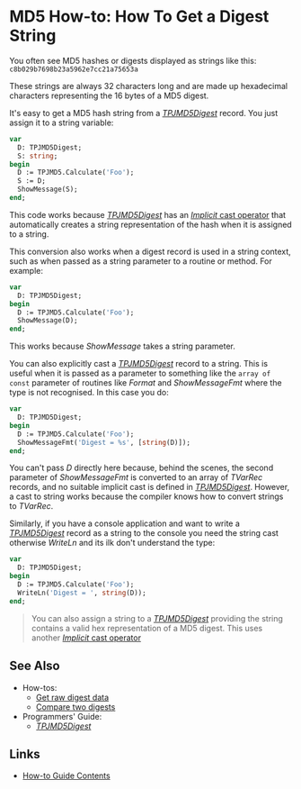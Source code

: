 # MD5 How-to: How To Get a Digest String

You often see MD5 hashes or digests displayed as strings like this: `c8b029b7698b23a5962e7cc21a75653a`

These strings are always 32 characters long and are made up hexadecimal characters representing the 16 bytes of a MD5 digest.

It's easy to get a MD5 hash string from a [_TPJMD5Digest_](../API/TPJMD5Digest.md) record. You just assign it to a string variable:

```pascal
var
  D: TPJMD5Digest;
  S: string;
begin
  D := TPJMD5.Calculate('Foo');
  S := D;
  ShowMessage(S);
end;
```

This code works because [_TPJMD5Digest_](../API/TPJMD5Digest.md) has an [_Implicit_ cast operator](../API/TPJMD5Digest-Implicit.md#tpjmd5digest-to-string) that automatically creates a string representation of the hash when it is assigned to a string.

This conversion also works when a digest record is used in a string context, such as when passed as a string parameter to a routine or method. For example:

```pascal
var
  D: TPJMD5Digest;
begin
  D := TPJMD5.Calculate('Foo');
  ShowMessage(D);
end;
```

This works because _ShowMessage_ takes a string parameter.

You can also explicitly cast a [_TPJMD5Digest_](../API/TPJMD5Digest.md) record to a string. This is useful when it is passed as a parameter to something like the `array of const` parameter of routines like _Format_ and _ShowMessageFmt_ where the type is not recognised. In this case you do:

```pascal
var
  D: TPJMD5Digest;
begin
  D := TPJMD5.Calculate('Foo');
  ShowMessageFmt('Digest = %s', [string(D)]);
end;
```

You can't pass _D_ directly here because, behind the scenes, the second parameter of _ShowMessageFmt_ is converted to an array of _TVarRec_ records, and no suitable implicit cast is defined in [_TPJMD5Digest_](../API/TPJMD5Digest.md). However, a cast to string works because the compiler knows how to convert strings to _TVarRec_.

Similarly, if you have a console application and want to write a [_TPJMD5Digest_](../API/TPJMD5Digest.md) record as a string to the console you need the string cast otherwise _WriteLn_ and its ilk don't understand the type:

```pascal
var
  D: TPJMD5Digest;
begin
  D := TPJMD5.Calculate('Foo');
  WriteLn('Digest = ', string(D));
end;
```

> You can also assign a string to a [_TPJMD5Digest_](../API/TPJMD5Digest.md) providing the string contains a valid hex representation of a MD5 digest. This uses another [_Implicit_ cast operator](../API/TPJMD5Digest-Implicit.md#string-to-tpjmd5digest)

## See Also

* How-tos:
  * [Get raw digest data](./GetDigestData.md)
  * [Compare two digests](./CompareDigests.md)
* Programmers' Guide:
  * [_TPJMD5Digest_](../API/TPJMD5Digest.md)

## Links

* [How-to Guide Contents](../HowTo.md)
